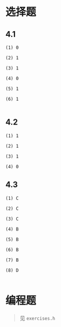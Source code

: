 # 选择题

## 4.1
```shell
(1) 0

(2) 1

(3) 1

(4) 0

(5) 1

(6) 1


```

## 4.2
```shell
(1) 1

(2) 1

(3) 1

(4) 0

```

## 4.3
```shell
(1) C

(2) C

(3) C

(4) B

(5) B

(6) B

(7) B

(8) D


```


# 编程题

> 见 `exercises.h`